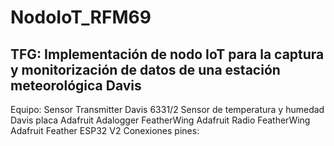 # NodoIoT_RFM69
## TFG: Implementación de nodo IoT para la captura y monitorización de datos de una estación meteorológica Davis

Equipo:
Sensor Transmitter Davis 6331/2
Sensor de temperatura y humedad Davis
placa Adafruit Adalogger FeatherWing
Adafruit Radio FeatherWing
Adafruit Feather ESP32 V2
Conexiones pines:



